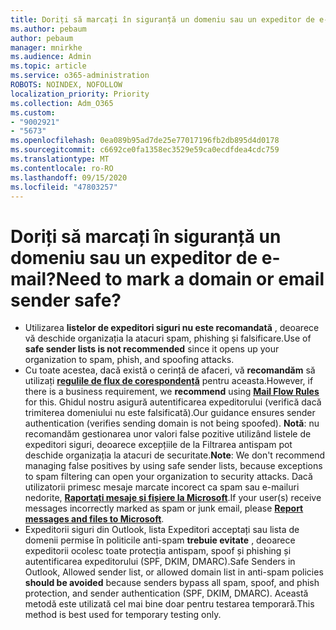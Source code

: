 ```yaml
---
title: Doriți să marcați în siguranță un domeniu sau un expeditor de e-mail?
ms.author: pebaum
author: pebaum
manager: mnirkhe
ms.audience: Admin
ms.topic: article
ms.service: o365-administration
ROBOTS: NOINDEX, NOFOLLOW
localization_priority: Priority
ms.collection: Adm_O365
ms.custom:
- "9002921"
- "5673"
ms.openlocfilehash: 0ea089b95ad7de25e77017196fb2db895d4d0178
ms.sourcegitcommit: c6692ce0fa1358ec3529e59ca0ecdfdea4cdc759
ms.translationtype: MT
ms.contentlocale: ro-RO
ms.lasthandoff: 09/15/2020
ms.locfileid: "47803257"
---
```

# <a name="need-to-mark-a-domain-or-email-sender-safe"></a><span data-ttu-id="b3558-102">Doriți să marcați în siguranță un domeniu sau un expeditor de e-mail?</span><span class="sxs-lookup"><span data-stu-id="b3558-102">Need to mark a domain or email sender safe?</span></span>

- <span data-ttu-id="b3558-103">Utilizarea **listelor de expeditori siguri nu este recomandată** , deoarece vă deschide organizația la atacuri spam, phishing și falsificare.</span><span class="sxs-lookup"><span data-stu-id="b3558-103">Use of **safe sender lists is not recommended** since it opens up your organization to spam, phish, and spoofing attacks.</span></span>
- <span data-ttu-id="b3558-104">Cu toate acestea, dacă există o cerință de afaceri, vă **recomandăm** să utilizați **[regulile de flux de corespondență](https://docs.microsoft.com/microsoft-365/security/office-365-security/create-safe-sender-lists-in-office-365?view=o365-worldwide#recommended-use-mail-flow-rules)** pentru aceasta.</span><span class="sxs-lookup"><span data-stu-id="b3558-104">However, if there is a business requirement, we **recommend** using **[Mail Flow Rules](https://docs.microsoft.com/microsoft-365/security/office-365-security/create-safe-sender-lists-in-office-365?view=o365-worldwide#recommended-use-mail-flow-rules)** for this.</span></span> <span data-ttu-id="b3558-105">Ghidul nostru asigură autentificarea expeditorului (verifică dacă trimiterea domeniului nu este falsificată).</span><span class="sxs-lookup"><span data-stu-id="b3558-105">Our guidance ensures sender authentication (verifies sending domain is not being spoofed).</span></span> <span data-ttu-id="b3558-106">**Notă**: nu recomandăm gestionarea unor valori false pozitive utilizând listele de expeditori siguri, deoarece excepțiile de la Filtrarea antispam pot deschide organizația la atacuri de securitate.</span><span class="sxs-lookup"><span data-stu-id="b3558-106">**Note**: We don't recommend managing false positives by using safe sender lists, because exceptions to spam filtering can open your organization to security attacks.</span></span> <span data-ttu-id="b3558-107">Dacă utilizatorii primesc mesaje marcate incorect ca spam sau e-mailuri nedorite, **[Raportați mesaje și fișiere la Microsoft](https://protection.office.com/reportsubmission)**.</span><span class="sxs-lookup"><span data-stu-id="b3558-107">If your user(s) receive messages incorrectly marked as spam or junk email, please **[Report messages and files to Microsoft](https://protection.office.com/reportsubmission)**.</span></span>
- <span data-ttu-id="b3558-108">Expeditorii siguri din Outlook, lista Expeditori acceptați sau lista de domenii permise în politicile anti-spam **trebuie evitate** , deoarece expeditorii ocolesc toate protecția antispam, spoof și phishing și autentificarea expeditorului (SPF, DKIM, DMARC).</span><span class="sxs-lookup"><span data-stu-id="b3558-108">Safe Senders in Outlook, Allowed sender list, or allowed domain list in anti-spam policies **should be avoided** because senders bypass all spam, spoof, and phish protection, and sender authentication (SPF, DKIM, DMARC).</span></span> <span data-ttu-id="b3558-109">Această metodă este utilizată cel mai bine doar pentru testarea temporară.</span><span class="sxs-lookup"><span data-stu-id="b3558-109">This method is best used for temporary testing only.</span></span>
